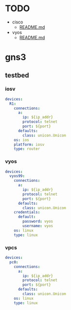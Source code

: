# TODO

+ cisco
  + [README.md](./cisco/README.md)
+ vyos
  + [README.md](./vyos/README.md)


# gns3

## testbed

### iosv

```yaml
devices:
  R1:
    connections:
      a:
        ip: ${ip_addr}
        protocol: telnet
        port: ${port}
      defaults:
        class: unicon.Unicon
    os: ios
    platform: iosv
    type: router
```

### vyos

```yaml
devices:
  vyos99:
    connections:
      a:
        ip: ${ip_addr}
        protocol: telnet
        port: ${port}
      defaults:
        class: unicon.Unicon
    credentials:
      default:
        password: vyos
        username: vyos
    os: linux
    type: linux
```

### vpcs

```yaml
devices:
  pc0:
    connections:
      a:
        ip: ${ip_addr}
        protocol: telnet
        port: ${port}
      defaults:
        class: unicon.Unicon
    os: linux
    type: linux
```
